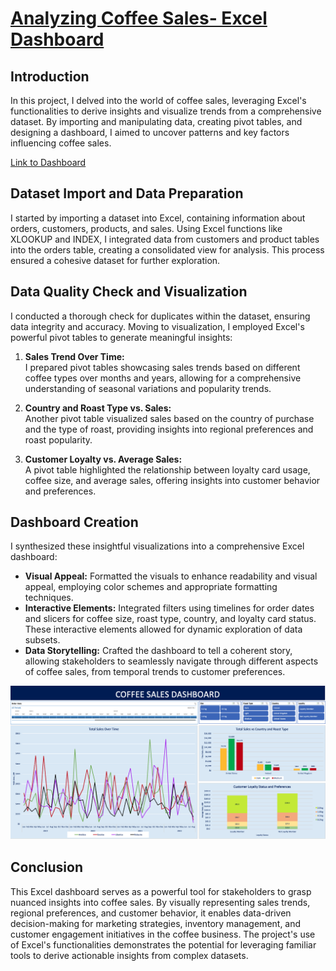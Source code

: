 # [Analyzing Coffee Sales- Excel Dashboard](https://georgiancollege-my.sharepoint.com/personal/200552672_student_georgianc_on_ca/_layouts/15/Doc.aspx?sourcedoc={dc3b9a04-9b9f-40c7-a4dd-3bb4dce2295b}&action=embedview&AllowTyping=True&ActiveCell='Dashboard'!A1&wdHideGridlines=True&wdHideHeaders=True&wdInConfigurator=True&wdInConfigurator=True)

## Introduction
In this project, I delved into the world of coffee sales, leveraging Excel's functionalities to derive insights and visualize trends from a comprehensive dataset. By importing and manipulating data, creating pivot tables, and designing a dashboard, I aimed to uncover patterns and key factors influencing coffee sales.

[Link to Dashboard](https://georgiancollege-my.sharepoint.com/personal/200552672_student_georgianc_on_ca/_layouts/15/Doc.aspx?sourcedoc={dc3b9a04-9b9f-40c7-a4dd-3bb4dce2295b}&action=embedview&AllowTyping=True&ActiveCell='Dashboard'!A1&wdHideGridlines=True&wdHideHeaders=True&wdInConfigurator=True&wdInConfigurator=True)

## Dataset Import and Data Preparation
I started by importing a dataset into Excel, containing information about orders, customers, products, and sales. Using Excel functions like XLOOKUP and INDEX, I integrated data from customers and product tables into the orders table, creating a consolidated view for analysis. This process ensured a cohesive dataset for further exploration.

## Data Quality Check and Visualization
I conducted a thorough check for duplicates within the dataset, ensuring data integrity and accuracy. Moving to visualization, I employed Excel's powerful pivot tables to generate meaningful insights:

1. **Sales Trend Over Time:**  
   I prepared pivot tables showcasing sales trends based on different coffee types over months and years, allowing for a comprehensive understanding of seasonal variations and popularity trends.

2. **Country and Roast Type vs. Sales:**  
   Another pivot table visualized sales based on the country of purchase and the type of roast, providing insights into regional preferences and roast popularity.

3. **Customer Loyalty vs. Average Sales:**  
   A pivot table highlighted the relationship between loyalty card usage, coffee size, and average sales, offering insights into customer behavior and preferences.

## Dashboard Creation
I synthesized these insightful visualizations into a comprehensive Excel dashboard:

- **Visual Appeal:** Formatted the visuals to enhance readability and visual appeal, employing color schemes and appropriate formatting techniques.
- **Interactive Elements:** Integrated filters using timelines for order dates and slicers for coffee size, roast type, country, and loyalty card status. These interactive elements allowed for dynamic exploration of data subsets.
- **Data Storytelling:** Crafted the dashboard to tell a coherent story, allowing stakeholders to seamlessly navigate through different aspects of coffee sales, from temporal trends to customer preferences.

![1](./assets/images/coffeedashboard.png)

## Conclusion
This Excel dashboard serves as a powerful tool for stakeholders to grasp nuanced insights into coffee sales. By visually representing sales trends, regional preferences, and customer behavior, it enables data-driven decision-making for marketing strategies, inventory management, and customer engagement initiatives in the coffee business. The project's use of Excel's functionalities demonstrates the potential for leveraging familiar tools to derive actionable insights from complex datasets.
